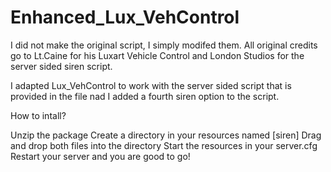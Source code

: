 # Enhanced_Lux_VehControl

I did not make the original script, I simply modifed them. All original credits go to Lt.Caine for his Luxart Vehicle Control and London Studios for the server sided siren script.

I adapted Lux_VehControl to work with the server sided script that is provided in the file nad I added a fourth siren option to the script.


How to intall?

Unzip the package
Create a directory in your resources named [siren]
Drag and drop both files into the directory
Start the resources in your server.cfg
Restart your server and you are good to go!
